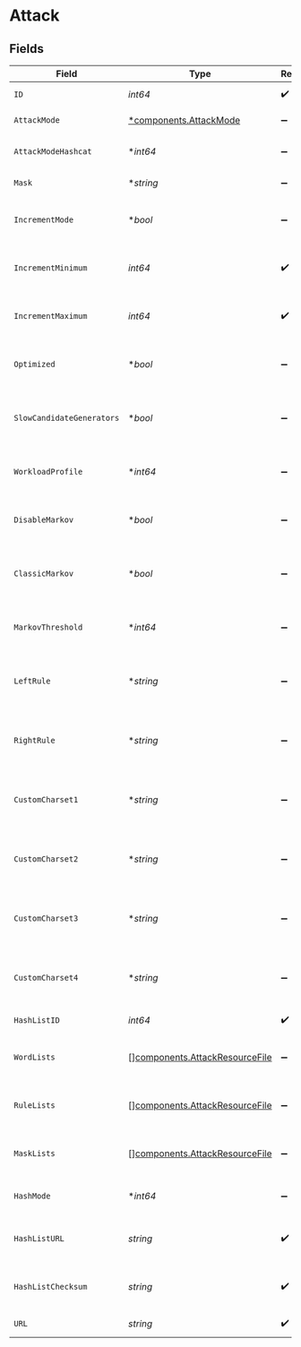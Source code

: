 # Attack


## Fields

| Field                                                                            | Type                                                                             | Required                                                                         | Description                                                                      |
| -------------------------------------------------------------------------------- | -------------------------------------------------------------------------------- | -------------------------------------------------------------------------------- | -------------------------------------------------------------------------------- |
| `ID`                                                                             | *int64*                                                                          | :heavy_check_mark:                                                               | The id of the attack                                                             |
| `AttackMode`                                                                     | [*components.AttackMode](../../models/components/attackmode.md)                  | :heavy_minus_sign:                                                               | Attack mode name                                                                 |
| `AttackModeHashcat`                                                              | **int64*                                                                         | :heavy_minus_sign:                                                               | hashcat attack mode                                                              |
| `Mask`                                                                           | **string*                                                                        | :heavy_minus_sign:                                                               | A hashcat mask string                                                            |
| `IncrementMode`                                                                  | **bool*                                                                          | :heavy_minus_sign:                                                               | Enable hashcat increment mode                                                    |
| `IncrementMinimum`                                                               | *int64*                                                                          | :heavy_check_mark:                                                               | The start of the increment range                                                 |
| `IncrementMaximum`                                                               | *int64*                                                                          | :heavy_check_mark:                                                               | The end of the increment range                                                   |
| `Optimized`                                                                      | **bool*                                                                          | :heavy_minus_sign:                                                               | Enable hashcat optimized mode                                                    |
| `SlowCandidateGenerators`                                                        | **bool*                                                                          | :heavy_minus_sign:                                                               | Enable hashcat slow candidate generators                                         |
| `WorkloadProfile`                                                                | **int64*                                                                         | :heavy_minus_sign:                                                               | The hashcat workload profile                                                     |
| `DisableMarkov`                                                                  | **bool*                                                                          | :heavy_minus_sign:                                                               | Disable hashcat markov mode                                                      |
| `ClassicMarkov`                                                                  | **bool*                                                                          | :heavy_minus_sign:                                                               | Enable hashcat classic markov mode                                               |
| `MarkovThreshold`                                                                | **int64*                                                                         | :heavy_minus_sign:                                                               | The hashcat markov threshold                                                     |
| `LeftRule`                                                                       | **string*                                                                        | :heavy_minus_sign:                                                               | The left-hand rule for combinator attacks                                        |
| `RightRule`                                                                      | **string*                                                                        | :heavy_minus_sign:                                                               | The right-hand rule for combinator attacks                                       |
| `CustomCharset1`                                                                 | **string*                                                                        | :heavy_minus_sign:                                                               | Custom charset 1 for hashcat mask attacks                                        |
| `CustomCharset2`                                                                 | **string*                                                                        | :heavy_minus_sign:                                                               | Custom charset 2 for hashcat mask attacks                                        |
| `CustomCharset3`                                                                 | **string*                                                                        | :heavy_minus_sign:                                                               | Custom charset 3 for hashcat mask attacks                                        |
| `CustomCharset4`                                                                 | **string*                                                                        | :heavy_minus_sign:                                                               | Custom charset 4 for hashcat mask attacks                                        |
| `HashListID`                                                                     | *int64*                                                                          | :heavy_check_mark:                                                               | The id of the hash list                                                          |
| `WordLists`                                                                      | [][components.AttackResourceFile](../../models/components/attackresourcefile.md) | :heavy_minus_sign:                                                               | The word lists to use in the attack                                              |
| `RuleLists`                                                                      | [][components.AttackResourceFile](../../models/components/attackresourcefile.md) | :heavy_minus_sign:                                                               | The rule lists to use in the attack                                              |
| `MaskLists`                                                                      | [][components.AttackResourceFile](../../models/components/attackresourcefile.md) | :heavy_minus_sign:                                                               | The mask lists to use in the attack                                              |
| `HashMode`                                                                       | **int64*                                                                         | :heavy_minus_sign:                                                               | The hashcat hash mode                                                            |
| `HashListURL`                                                                    | *string*                                                                         | :heavy_check_mark:                                                               | The download URL for the hash list                                               |
| `HashListChecksum`                                                               | *string*                                                                         | :heavy_check_mark:                                                               | The MD5 checksum of the hash list                                                |
| `URL`                                                                            | *string*                                                                         | :heavy_check_mark:                                                               | The URL to the attack                                                            |